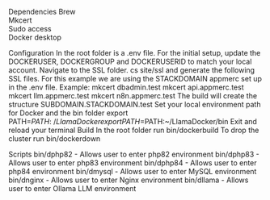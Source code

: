 Dependencies
  Brew  
  Mkcert  
  Sudo access  
  Docker desktop  

Configuration
  In the root folder is a .env file. For the initial setup, update the DOCKERUSER, DOCKERGROUP and DOCKERUSERID to match your local account.
  Navigate to the SSL folder. cs site/ssl and generate the following SSL files. For this example we are using the STACKDOMAIN appmerc set up in the .env file. 
  Example: 
    mkcert dbadmin.test
    mkcert api.appmerc.test
    mkcert llm.appmerc.test
    mkcert n8n.appmerc.test
  The build will create the structure SUBDOMAIN.STACKDOMAIN.test
  Set your local environment path for Docker and the bin folder
  export PATH=$PATH:~/LlamaDocker
  export PATH=$PATH:~/LlamaDocker/bin
  Exit and reload your terminal
Build
  In the root folder run bin/dockerbuild
  To drop the cluster run bin/dockerdown
  
Scripts
  bin/dphp82 - Allows user to enter php82 environment
  bin/dphp83 - Allows user to enter php83 environment
  bin/dphp84 - Allows user to enter php84 environment
  bin/dmysql - Allows user to enter MySQL environment
  bin/dnginx - Allows user to enter Nginx environment
  bin/dllama - Allows user to enter Ollama LLM environment  

